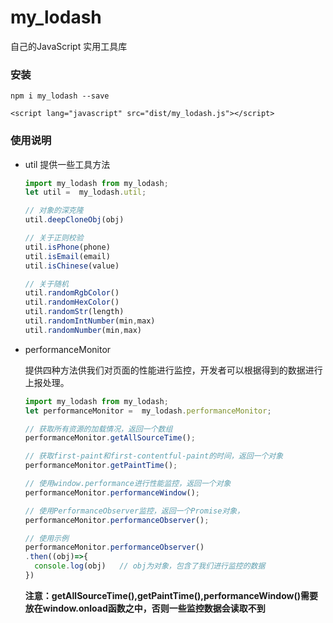 # my_lodash
 自己的JavaScript 实用工具库

### 安装
`npm i my_lodash --save`

`<script lang="javascript" src="dist/my_lodash.js"></script>`

### 使用说明

- util
  提供一些工具方法
  ```javascript
  import my_lodash from my_lodash;
  let util =  my_lodash.util;

  // 对象的深克隆
  util.deepCloneObj(obj)

  // 关于正则校验
  util.isPhone(phone)
  util.isEmail(email)
  util.isChinese(value)

  // 关于随机
  util.randomRgbColor()
  util.randomHexColor()
  util.randomStr(length)
  util.randomIntNumber(min,max)
  util.randomNumber(min,max)
  ```
- performanceMonitor

  提供四种方法供我们对页面的性能进行监控，开发者可以根据得到的数据进行上报处理。
  ```javascript
  import my_lodash from my_lodash;
  let performanceMonitor =  my_lodash.performanceMonitor;

  // 获取所有资源的加载情况，返回一个数组
  performanceMonitor.getAllSourceTime();

  // 获取first-paint和first-contentful-paint的时间，返回一个对象
  performanceMonitor.getPaintTime();

  // 使用window.performance进行性能监控，返回一个对象
  performanceMonitor.performanceWindow();

  // 使用PerformanceObserver监控，返回一个Promise对象，
  performanceMonitor.performanceObserver();
  
  // 使用示例
  performanceMonitor.performanceObserver()
  .then((obj)=>{
    console.log(obj)   // obj为对象，包含了我们进行监控的数据
  })
  ```
  **注意：getAllSourceTime(),getPaintTime(),performanceWindow()需要放在window.onload函数之中，否则一些监控数据会读取不到**


